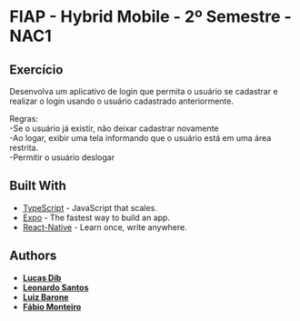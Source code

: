 # FIAP - Hybrid Mobile - 2º Semestre - NAC1

## Exercício

Desenvolva um aplicativo de login que permita o usuário se cadastrar e realizar o login usando o usuário cadastrado anteriormente.

Regras: \
-Se o usuário já existir, não deixar cadastrar novamente \
-Ao logar, exibir uma tela informando que o usuário está em uma área restrita. \
-Permitir o usuário deslogar

## Built With

- [TypeScript](https://www.typescriptlang.org/) - JavaScript that scales.
- [Expo](https://expo.io/) - The fastest way to build an app.
- [React-Native](https://reactnative.dev/) - Learn once, write anywhere.

## Authors

- **[Lucas Dib](https://github.com/LucasDibz)**
- **[Leonardo Santos](https://github.com/Leonnard19)**
- **[Luiz Barone](https://github.com/BaroneLuiz)**
- **[Fábio Monteiro](https://github.com/Monteifa)**

